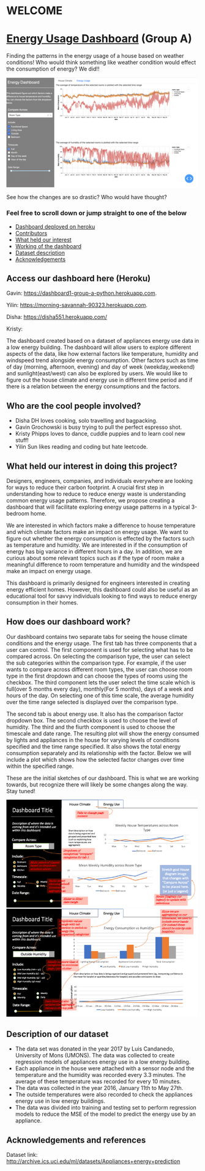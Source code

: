 # WELCOME
#  [Energy Usage Dashboard](https://dashboard1-group-a-python.herokuapp.com) (Group A)

Finding the patterns in the energy usage of a house based on weather conditions! Who would think something like weather condition would effect the consumption of energy? We did!!

<img src ="assets/ezgif-1-9720e4a1fc.gif" width="500px">
 
See how the changes are so drastic? Who would have thought?

### Feel free to scroll down or jump straight to one of the below

- [Dashboard deployed on heroku](#access-our-dashboard-here-(Heroku))
- [Contributors](#who-are-the-cool-people-involved)
- [What held our interest](#What-held-our-interest-in-doing-this-project)
- [Working of the dashboard](#How-does-our-dashboard-work)
- [Dataset description](#Description-of-our-dataset)
- [Acknowledgements](#Acknowledgements-and-references)
 

## Access our dashboard here (Heroku)

Gavin: https://dashboard1-group-a-python.herokuapp.com.

Yilin: https://morning-savannah-90323.herokuapp.com.

Disha: https://disha551.herokuapp.com/

Kristy: 

The dashboard created based on a dataset of appliances energy use data in a low energy building. The dashboard will allow users to explore different aspects of the data, like how external factors like temperature, humidity and windspeed trend alongside energy consumption. Other factors such as time of day (morning, afternoon, evening) and day of week (weekday,weekend) and sunlight(east/west) can also be explored by users.  We would like to figure out the house climate and energy use in different time period and if there is a relation between the energy consumptions and the factors. 

## Who are the cool people involved?

- Disha DH loves cooking, solo travelling and bagpacking.
- Gavin Grochowski is busy trying to pull the perfect espresso shot.
- Kristy Phipps loves to dance, cuddle puppies and to learn cool new stuff!
- Yilin Sun likes reading and coding but hate leetcode. 

## What held our interest in doing this project?

Designers, engineers, companies, and individuals everywhere are looking for ways to reduce their carbon footprint. A crucial first step in understanding how to reduce to reduce energy waste is understanding common energy usage patterns.  Therefore, we propose creating a dashboard that will facilitate exploring energy usage patterns in a typical 3-bedroom home. 

We are interested in which factors make a difference to house temperature and which climate factors make an impact on energy usage. We want to figure out whether the energy consumption is effected by the factors such as temperature and humidity. We are interested in if the consumption of energy has big variance in different hours in a day. In addition, we are curious about some relevant topics such as if the type of room make a meaningful difference to room temperature and humidity and the windspeed make an impact on energy usage. 

This dashboard is primarily designed for engineers interested in creating energy efficient homes. However, this dashboard could also be useful as an educational tool for savvy individuals looking to find ways to reduce energy consumption in their homes. 


## How does our dashboard work?

Our dashboard contains two separate tabs for seeing the house climate conditions and the energy usage. The first tab has three components that a user can control. The first component is used for selecting what has to be compared across. On selecting the comparison type, the user can select the sub categories within the comparison type. For example, if the user wants to compare across different room types, the user can choose room type in the first dropdown and can choose the types of rooms using the checkbox. The third component lets the user select the time scale which is full(over 5 months every day), monthly(For 5 months), days of a week and hours of the day. On selecting one of this time scale, the average humidity over the time range selected is displayed over the comparison type.  

The second tab is about energy use. It also has the comparison factor dropdown box.  The second checkbox is used to choose the level of humidity. The third and the fiurth component is used to choose the timescale and date range. The resulting plot will show the energy consumed by lights and appliances in the house for varying levels of conditions specified and the time range specified. It also shows the total energy consumption separately and its relationship with the factor. Below we will include a plot which shows how the selected factor changes over time within the specified range.

These are the initial sketches of our dashboard. This is what we are working towards, but recognize there will likely be some changes along the way. Stay tuned!  

<img src ="assets/sketch_tab1.png" width="500px">
<img src ="assets/sketch_tab2.png" width="500px">


## Description of our dataset

* The data set was donated in the year 2017 by Luis Candanedo, University of Mons (UMONS). The data was collected to create regression models of appliances energy use in a low energy building.
* Each appliance in the house were attached with a sensor node and the temperature and the humidity was recorded every 3.3 minutes. The average of these temperature was recorded for every 10 minutes.
* The data was collected in the year 2016, January 11th to May 27th.
* The outside temperatures were also recorded to check the appliances energy use in low energy buildings.
* The data was divided into training and testing set to perform regression models to reduce the MSE of the model to predict the energy use by an appliance.

## Acknowledgements and references 

Dataset link: http://archive.ics.uci.edu/ml/datasets/Appliances+energy+prediction
